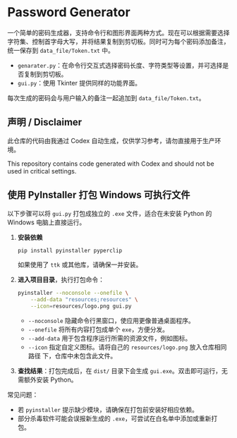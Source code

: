 # Password Generator

一个简单的密码生成器，支持命令行和图形界面两种方式。现在可以根据需要选择字符集、控制首字母大写，并将结果复制到剪切板。同时可为每个密码添加备注，统一保存到 `data_file/Token.txt` 中。

- `genarater.py`：在命令行交互式选择密码长度、字符类型等设置，并可选择是否复制到剪切板。
- `gui.py`：使用 Tkinter 提供同样的功能界面。

每次生成的密码会与用户输入的备注一起追加到 `data_file/Token.txt`。


## 声明 / Disclaimer
此仓库的代码由我通过 Codex 自动生成，仅供学习参考，请勿直接用于生产环境。

This repository contains code generated with Codex and should not be used in critical settings.

## 使用 PyInstaller 打包 Windows 可执行文件

以下步骤可以将 `gui.py` 打包成独立的 `.exe` 文件，适合在未安装 Python 的 Windows 电脑上直接运行。

1. **安装依赖**
   ```bash
   pip install pyinstaller pyperclip
   ```
   如果使用了 `ttk` 或其他库，请确保一并安装。

2. **进入项目目录**，执行打包命令：
   ```bash
   pyinstaller --noconsole --onefile \
       --add-data "resources;resources" \
       --icon=resources/logo.png gui.py
   ```
   - `--noconsole` 隐藏命令行黑窗口，使应用更像普通桌面程序。
   - `--onefile` 将所有内容打包成单个 `exe`，方便分发。
   - `--add-data` 用于包含程序运行所需的资源文件，例如图标。
   - `--icon` 指定自定义图标。请将自己的 `resources/logo.png` 放入仓库相同路径
     下，仓库中未包含此文件。

3. **查找结果**：打包完成后，在 `dist/` 目录下会生成 `gui.exe`。双击即可运行，无需额外安装 Python。

常见问题：
* 若 `pyinstaller` 提示缺少模块，请确保在打包前安装好相应依赖。
* 部分杀毒软件可能会误报新生成的 `.exe`，可尝试在白名单中添加或重新打包。


